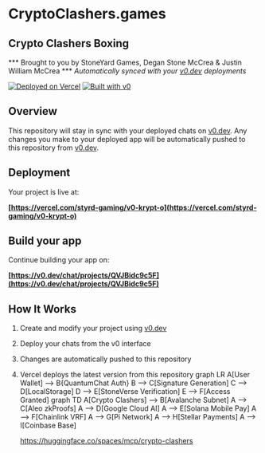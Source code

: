# CryptoClashers.games
## Crypto Clashers Boxing
 *** Brought to you by StoneYard Games, Degan Stone McCrea & Justin William McCrea  ***
*Automatically synced with your [v0.dev](https://v0.dev) deployments*

[![Deployed on Vercel](https://img.shields.io/badge/Deployed%20on-Vercel-black?style=for-the-badge&logo=vercel)](https://vercel.com/styrd-gaming/v0-krypt-o)
[![Built with v0](https://img.shields.io/badge/Built%20with-v0.dev-black?style=for-the-badge)](https://v0.dev/chat/projects/QVJBidc9c5F)

## Overview

This repository will stay in sync with your deployed chats on [v0.dev](https://v0.dev).
Any changes you make to your deployed app will be automatically pushed to this repository from [v0.dev](https://v0.dev).

## Deployment

Your project is live at:

**[https://vercel.com/styrd-gaming/v0-krypt-o](https://vercel.com/styrd-gaming/v0-krypt-o)**

## Build your app

Continue building your app on:

**[https://v0.dev/chat/projects/QVJBidc9c5F](https://v0.dev/chat/projects/QVJBidc9c5F)**

## How It Works

1. Create and modify your project using [v0.dev](https://v0.dev)
2. Deploy your chats from the v0 interface
3. Changes are automatically pushed to this repository
4. Vercel deploys the latest version from this repository
graph LR
    A[User Wallet] --> B{QuantumChat Auth}
    B --> C[Signature Generation]
    C --> D[LocalStorage]
    D --> E[StoneVerse Verification]
    E --> F[Access Granted]
   graph TD
    A[Crypto Clashers] --> B[Avalanche Subnet]
    A --> C[Aleo zkProofs]
    A --> D[Google Cloud AI]
    A --> E[Solana Mobile Pay]
    A --> F[Chainlink VRF]
    A --> G[Pi Network]
    A --> H[Stellar Payments]
    A --> I[Coinbase Base]

   https://huggingface.co/spaces/mcp/crypto-clashers
